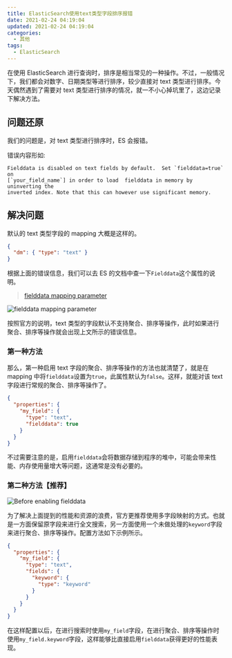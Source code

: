 ```yaml
---
title: ElasticSearch使用text类型字段排序报错
date: 2021-02-24 04:19:04
updated: 2021-02-24 04:19:04
categories:
  - 其他
tags:
  - ElasticSearch
---
```


在使用 ElasticSearch 进行查询时，排序是相当常见的一种操作。不过，一般情况下，我们都会对数字、日期类型等进行排序，较少直接对 text 类型进行排序。今天偶然遇到了需要对 text 类型进行排序的情况，就一不小心掉坑里了，这边记录下解决方法。

<!--more-->

## 问题还原

我们的问题是，对 text 类型进行排序时，ES 会报错。

错误内容形如:

```text
Fielddata is disabled on text fields by default.  Set `fielddata=true` on
[`your_field_name`] in order to load  fielddata in memory by uninverting the
inverted index. Note that this can however use significant memory.
```

## 解决问题

默认的 text 类型字段的 mapping 大概是这样的。

```json
{
  "dm": { "type": "text" }
}
```

根据上面的错误信息，我们可以去 ES 的文档中查一下`Fielddata`这个属性的说明。

> [fielddata mapping parameter](https://www.elastic.co/guide/en/elasticsearch/reference/current/text.html#fielddata-mapping-param)

![fielddata mapping parameter](https://img.iszy.xyz/20210224173812.png)

按照官方的说明，text 类型的字段默认不支持聚合、排序等操作，此时如果进行聚合、排序等操作就会出现上文所示的错误信息。

### 第一种方法

那么，第一种启用 text 字段的聚合、排序等操作的方法也就清楚了，就是在 mapping 中将`fielddata`设置为`true`，此属性默认为`false`。这样，就能对该 text 字段进行常规的聚合、排序等操作了。

```json
{
  "properties": {
    "my_field": {
      "type": "text",
      "fielddata": true
    }
  }
}
```

不过需要注意的是，启用`fielddata`会将数据存储到程序的堆中，可能会带来性能、内存使用量增大等问题，这通常是没有必要的。

### 第二种方法【推荐】

![Before enabling fielddata](https://img.iszy.xyz/20210224180354.png)

为了解决上面提到的性能和资源的浪费，官方更推荐使用多字段映射的方式。也就是一方面保留原字段来进行全文搜索，另一方面使用一个未做处理的`keyword`字段来进行聚合、排序等操作。配置方法如下示例所示。

```json
{
  "properties": {
    "my_field": {
      "type": "text",
      "fields": {
        "keyword": {
          "type": "keyword"
        }
      }
    }
  }
}
```

在这样配置以后，在进行搜索时使用`my_field`字段，在进行聚合、排序等操作时使用`my_field.keyword`字段，这样能够比直接启用`fielddata`获得更好的性能表现。
